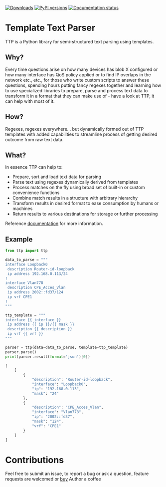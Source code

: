 [![Downloads](https://pepy.tech/badge/ttp)](https://pepy.tech/project/ttp)
[![PyPI versions](https://img.shields.io/pypi/pyversions/ttp.svg)](https://pypi.python.org/pypi/ttp/)
[![Documentation status](https://readthedocs.org/projects/ttp/badge/?version=latest)](http://ttp.readthedocs.io/?badge=latest)

# Template Text Parser

TTP is a Python library for semi-structured text parsing using templates.

## Why?

Every time questions arise on how many devices has blob X configured or how many interface has QoS policy applied or to find IP overlaps in the network etc., etc., for those who write custom scripts to answer these questions, spending hours putting fancy regexes together and learning how to use specialized libraries to prepare, parse and process text data to transform it in a format that they can make use of - have a look at TTP, it can help with most of it.

## How?

Regexes, regexes everywhere... but dynamically formed out of TTP templates with added capabilities to streamline process of getting desired outcome from raw text data.

## What?

In essence TTP can help to:
  - Prepare, sort and load text data for parsing
  - Parse text using regexes dynamically derived from templates
  - Process matches on the fly using broad set of built-in or custom convenience functions
  - Combine match results in a structure with arbitrary hierarchy
  - Transform results in desired format to ease consumption by humans or machines
  - Return results to various destinations for storage or further processing

Reference [documentation](https://ttp.readthedocs.io) for more information.

## Example

```python
from ttp import ttp

data_to_parse = """
interface Loopback0
 description Router-id-loopback
 ip address 192.168.0.113/24
!
interface Vlan778
 description CPE_Acces_Vlan
 ip address 2002::fd37/124
 ip vrf CPE1
!
"""

ttp_template = """
interface {{ interface }}
 ip address {{ ip }}/{{ mask }}
 description {{ description }}
 ip vrf {{ vrf }}
"""

parser = ttp(data=data_to_parse, template=ttp_template)
parser.parse()
print(parser.result(format='json')[0])

[
    [
        {
            "description": "Router-id-loopback",
            "interface": "Loopback0",
            "ip": "192.168.0.113",
            "mask": "24"
        },
        {
            "description": "CPE_Acces_Vlan",
            "interface": "Vlan778",
            "ip": "2002::fd37",
            "mask": "124",
            "vrf": "CPE1"
        }
    ]
]
```

# Contributions
Feel free to submit an issue, to report a bug or ask a question, feature requests are welcomed or [buy](https://paypal.me/dmulyalin) Author a coffee